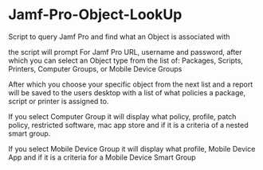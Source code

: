 # Jamf-Pro-Object-LookUp
Script to query Jamf Pro and find what an Object is associated with

the script will prompt For Jamf Pro URL, username and password, after which you can select an 
Object type from the list of: Packages, Scripts, Printers, Computer Groups, or Mobile Device Groups

After which you choose your specific object from the next list and a report will be saved to the users desktop with a list of what policies a package, script or printer is assigned to.

If you select Computer Group it will display what policy, profile, patch policy, restricted software, mac app store and if it is a criteria of a nested smart group.

If you select Mobile Device Group it will display what profile, Mobile Device App and if it is a criteria for a Mobile Device Smart Group
